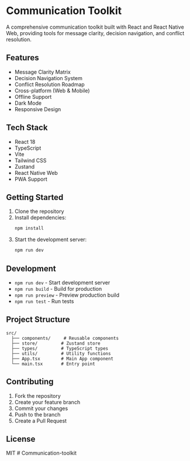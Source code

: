 # Communication Toolkit

A comprehensive communication toolkit built with React and React Native Web, providing tools for message clarity, decision navigation, and conflict resolution.

## Features

- Message Clarity Matrix
- Decision Navigation System
- Conflict Resolution Roadmap
- Cross-platform (Web & Mobile)
- Offline Support
- Dark Mode
- Responsive Design

## Tech Stack

- React 18
- TypeScript
- Vite
- Tailwind CSS
- Zustand
- React Native Web
- PWA Support

## Getting Started

1. Clone the repository
2. Install dependencies:
   ```bash
   npm install
   ```
3. Start the development server:
   ```bash
   npm run dev
   ```

## Development

- `npm run dev` - Start development server
- `npm run build` - Build for production
- `npm run preview` - Preview production build
- `npm run test` - Run tests

## Project Structure

```
src/
  ├── components/     # Reusable components
  ├── store/         # Zustand store
  ├── types/         # TypeScript types
  ├── utils/         # Utility functions
  ├── App.tsx        # Main App component
  └── main.tsx       # Entry point
```

## Contributing

1. Fork the repository
2. Create your feature branch
3. Commit your changes
4. Push to the branch
5. Create a Pull Request

## License

MIT # Communication-toolkit
